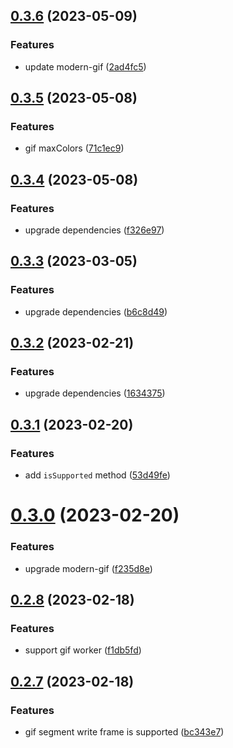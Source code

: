 ## [0.3.6](https://github.com/qq15725/dom-vcr/compare/v0.3.5...v0.3.6) (2023-05-09)


### Features

* update modern-gif ([2ad4fc5](https://github.com/qq15725/dom-vcr/commit/2ad4fc53b0a3b6d36e952b6347e985156ff2b67c))



## [0.3.5](https://github.com/qq15725/dom-vcr/compare/v0.3.4...v0.3.5) (2023-05-08)


### Features

* gif maxColors ([71c1ec9](https://github.com/qq15725/dom-vcr/commit/71c1ec9c6d2c462fae88576c2a51a221adbd576a))



## [0.3.4](https://github.com/qq15725/dom-vcr/compare/v0.3.3...v0.3.4) (2023-05-08)


### Features

* upgrade dependencies ([f326e97](https://github.com/qq15725/dom-vcr/commit/f326e970e988dd08f299b6ea57b3e79bfeee6e73))



## [0.3.3](https://github.com/qq15725/dom-vcr/compare/v0.3.2...v0.3.3) (2023-03-05)


### Features

* upgrade dependencies ([b6c8d49](https://github.com/qq15725/dom-vcr/commit/b6c8d493c446624e70560d0ac1af0de93a93c322))



## [0.3.2](https://github.com/qq15725/dom-vcr/compare/v0.3.1...v0.3.2) (2023-02-21)


### Features

* upgrade dependencies ([1634375](https://github.com/qq15725/dom-vcr/commit/1634375c93257a3e28b8783d1ac88ead91734ac0))



## [0.3.1](https://github.com/qq15725/dom-vcr/compare/v0.3.0...v0.3.1) (2023-02-20)


### Features

* add `isSupported` method ([53d49fe](https://github.com/qq15725/dom-vcr/commit/53d49fe4d0c22c446e12c2f64186860317fb88ec))



# [0.3.0](https://github.com/qq15725/dom-vcr/compare/v0.2.8...v0.3.0) (2023-02-20)


### Features

* upgrade modern-gif ([f235d8e](https://github.com/qq15725/dom-vcr/commit/f235d8ea141d43704432f56c97d75fbb62e6a558))



## [0.2.8](https://github.com/qq15725/dom-vcr/compare/v0.2.7...v0.2.8) (2023-02-18)


### Features

* support gif worker ([f1db5fd](https://github.com/qq15725/dom-vcr/commit/f1db5fd7c9b37529351c65474d0db05f799f28fb))



## [0.2.7](https://github.com/qq15725/dom-vcr/compare/v0.2.6...v0.2.7) (2023-02-18)


### Features

* gif segment write frame is supported ([bc343e7](https://github.com/qq15725/dom-vcr/commit/bc343e7a5bde2c711a8fc40b21058f5933c49c4c))



